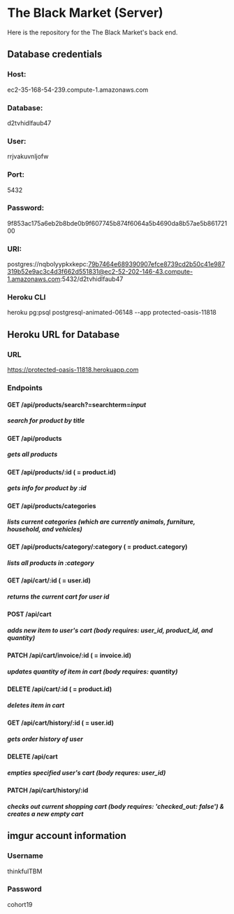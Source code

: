 # The Black Market (Server)

Here is the repository for the The Black Market's back end.  



## Database credentials

### Host:

ec2-35-168-54-239.compute-1.amazonaws.com
    
### Database:

d2tvhidlfaub47
    
### User:

rrjvakuvnljofw
    
### Port:

5432
    
### Password:

9f853ac175a6eb2b8bde0b9f607745b874f6064a5b4690da8b57ae5b86172100
    
### URI:

postgres://nqbolyypkxkepc:79b7464e689390907efce8739cd2b50c41e987319b52e9ac3c4d3f662d551831@ec2-52-202-146-43.compute-1.amazonaws.com:5432/d2tvhidlfaub47

### Heroku CLI

heroku pg:psql postgresql-animated-06148 --app protected-oasis-11818



## Heroku URL for Database

### URL

https://protected-oasis-11818.herokuapp.com

### Endpoints

#### GET /api/products/search?=searchterm=*input*

##### search for product by title

#### GET /api/products

##### gets all products

#### GET /api/products/:id ( = product.id)

##### gets info for product by :id

#### GET /api/products/categories

##### lists current categories (which are currently animals, furniture, household, and vehicles)

#### GET /api/products/category/:category ( = product.category)

##### lists all products in :category

#### GET /api/cart/:id ( = user.id)

##### returns the current cart for user id

#### POST /api/cart

##### adds new item to user's cart (body requires: user_id, product_id, and quantity)

#### PATCH /api/cart/invoice/:id ( = invoice.id)

##### updates quantity of item in cart (body requires: quantity)

#### DELETE /api/cart/:id ( = product.id)

##### deletes item in cart

#### GET /api/cart/history/:id ( = user.id)

##### gets order history of user

#### DELETE /api/cart

##### empties specified user's cart (body requres: user_id)

#### PATCH /api/cart/history/:id

##### checks out current shopping cart (body requires: 'checked_out: false') & creates a new empty cart

    
    
## imgur account information

### Username

thinkfulTBM

### Password

cohort19

